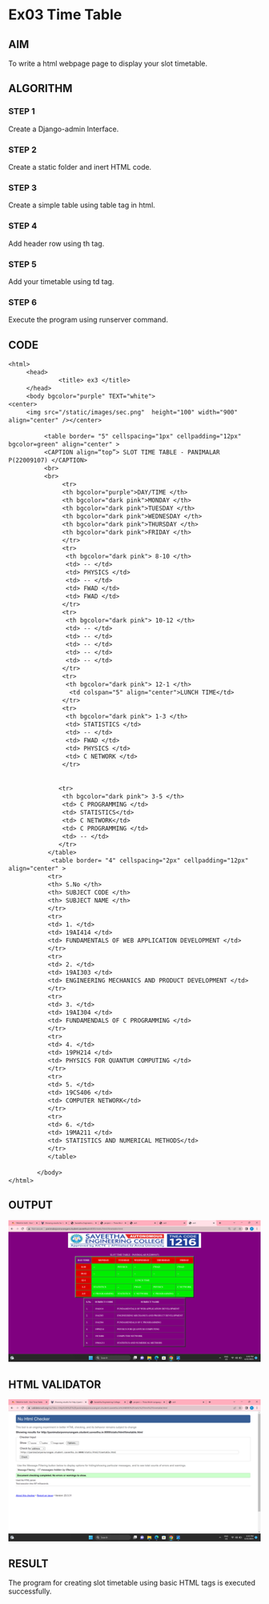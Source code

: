 # Ex03 Time Table

## AIM
To write a html webpage page to display your slot timetable.

## ALGORITHM
### STEP 1
Create a Django-admin Interface.

### STEP 2
Create a static folder and inert HTML code.

### STEP 3
Create a simple table using table tag in html.

### STEP 4
Add header row using th tag.

### STEP 5
Add your timetable using td tag.

### STEP 6
Execute the program using runserver command.

## CODE
```
<html>
     <head>
              <title> ex3 </title>
     </head>
     <body bgcolor="purple" TEXT="white">
<center>
     <img src="/static/images/sec.png"  height="100" width="900" align="center" /></center>
          
          <table border= "5" cellspacing="1px" cellpadding="12px" bgcolor=green" align="center" >
          <CAPTION align=“top”> SLOT TIME TABLE - PANIMALAR P(22009107) </CAPTION>
          <br>
          <br>
               <tr> 
               <th bgcolor="purple">DAY/TIME </th>
               <th bgcolor="dark pink">MONDAY </th>
               <th bgcolor="dark pink">TUESDAY </th>
               <th bgcolor="dark pink">WEDNESDAY </th>
               <th bgcolor="dark pink">THURSDAY </th>
               <th bgcolor="dark pink">FRIDAY </th>
               </tr>
               <tr>
                <th bgcolor="dark pink"> 8-10 </th>
                <td> -- </td>
                <td> PHYSICS </td>
                <td> -- </td>
                <td> FWAD </td>
                <td> FWAD </td>
               </tr>
               <tr>
                <th bgcolor="dark pink"> 10-12 </th>
                <td> -- </td>
                <td> -- </td>
                <td> -- </td>
                <td> -- </td>
                <td> -- </td>
               </tr>
               <tr>
                <th bgcolor="dark pink"> 12-1 </th>
                 <td colspan="5" align="center">LUNCH TIME</td>
               </tr>
               <tr>
                <th bgcolor="dark pink"> 1-3 </th>
                <td> STATISTICS </td>
                <td> -- </td>
                <td> FWAD </td>
                <td> PHYSICS </td>
                <td> C NETWORK </td>
               </tr>
               
              
              <tr>
               <th bgcolor="dark pink"> 3-5 </th>
               <td> C PROGRAMMING </td>
               <td> STATISTICS</td>
               <td> C NETWORK</td> 
               <td> C PROGRAMMING </td> 
               <td> -- </td>
              </tr>
           </table>
            <table border= "4" cellspacing="2px" cellpadding="12px"  align="center" >
           <tr>
           <th> S.No </th>
           <th> SUBJECT CODE </th>
           <th> SUBJECT NAME </th>
           </tr>
           <tr> 
           <td> 1. </td>
           <td> 19AI414 </td>
           <td> FUNDAMENTALS OF WEB APPLICATION DEVELOPMENT </td>
           </tr>
           <tr>
           <td> 2. </td>
           <td> 19AI303 </td>
           <td> ENGINEERING MECHANICS AND PRODUCT DEVELOPMENT </td>
           </tr>
           <tr>
           <td> 3. </td>
           <td> 19AI304 </td> 
           <td> FUNDAMENDALS OF C PROGRAMMING </td>
           </tr>
           <tr>
           <td> 4. </td>
           <td> 19PH214 </td>
           <td> PHYSICS FOR QUANTUM COMPUTING </td>
           </tr>
           <tr>
           <td> 5. </td>
           <td> 19CS406 </td>
           <td> COMPUTER NETWORK</td>
           </tr>
           <tr>
           <td> 6. </td>
           <td> 19MA211 </td>
           <td> STATISTICS AND NUMERICAL METHODS</td>
           </tr>
           </table>
              
        </body>
</html>
```
## OUTPUT
![OUTPUT](./out5.png)

## HTML VALIDATOR
![HTML VALIDATOR](./valid.png)



## RESULT
The program for creating slot timetable using basic HTML tags is executed successfully.

